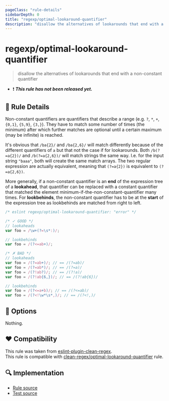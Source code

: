 ```yaml
---
pageClass: "rule-details"
sidebarDepth: 0
title: "regexp/optimal-lookaround-quantifier"
description: "disallow the alternatives of lookarounds that end with a non-constant quantifier"
---
```

# regexp/optimal-lookaround-quantifier

> disallow the alternatives of lookarounds that end with a non-constant quantifier

- :exclamation: <badge text="This rule has not been released yet." vertical="middle" type="error"> ***This rule has not been released yet.*** </badge>

## :book: Rule Details

Non-constant quantifiers are quantifiers that describe a range (e.g. `?`, `*`,
`+`, `{0,1}`, `{5,9}`, `{3,}`). They have to match some number of times (the
minimum) after which further matches are optional until a certain maximum (may
be infinite) is reached.

It's obvious that `/ba{2}/` and `/ba{2,6}/` will match differently because of
the different quantifiers of `a` but that not the case if for lookarounds. Both
`/b(?=a{2})/` and `/b(?=a{2,6})/` will match strings the same way. I.e. for the
input string `"baaa"`, both will create the same match arrays. The two regular
expression are actually equivalent, meaning that `(?=a{2})` is equivalent to
`(?=a{2,6})`.

More generally, if a non-constant quantifier is an **end** of the expression
tree of a **lookahead**, that quantifier can be replaced with a constant
quantifier that matched the element minimum-if-the-non-constant-quantifier many
times. For **lookbehinds**, the non-constant quantifier has to be at the
**start** of the expression tree as lookbehinds are matched from right to left.

<eslint-code-block>

```js
/* eslint regexp/optimal-lookaround-quantifier: "error" */

/* ✓ GOOD */
// lookaheads
var foo = /\w+(?=\s*:)/;

// lookbehinds
var foo = /(?<=ab+)/;

/* ✗ BAD */
// lookaheads
var foo = /(?=ab+)/; // == /(?=ab)/
var foo = /(?=ab*)/; // == /(?=a)/
var foo = /(?!ab?)/; // == /(?!a)/
var foo = /(?!ab{6,})/; // == /(?!ab{6})/

// lookbehinds
var foo = /(?<=a+b)/; // == /(?<=ab)/
var foo = /(?<!\w*\s*,)/; // == /(?<!,)/
```

</eslint-code-block>

## :wrench: Options

Nothing.

## :heart: Compatibility

This rule was taken from [eslint-plugin-clean-regex].  
This rule is compatible with [clean-regex/optimal-lookaround-quantifier] rule.

[eslint-plugin-clean-regex]: https://github.com/RunDevelopment/eslint-plugin-clean-regex
[clean-regex/optimal-lookaround-quantifier]: https://github.com/RunDevelopment/eslint-plugin-clean-regex/blob/master/docs/rules/optimal-lookaround-quantifier.md

## :mag: Implementation

- [Rule source](https://github.com/ota-meshi/eslint-plugin-regexp/blob/master/lib/rules/optimal-lookaround-quantifier.ts)
- [Test source](https://github.com/ota-meshi/eslint-plugin-regexp/blob/master/tests/lib/rules/optimal-lookaround-quantifier.ts)
